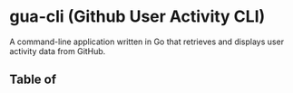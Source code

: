 # gua-cli (Github User Activity CLI)

A command-line application written in Go that retrieves and displays user activity data from GitHub.

## Table of 
